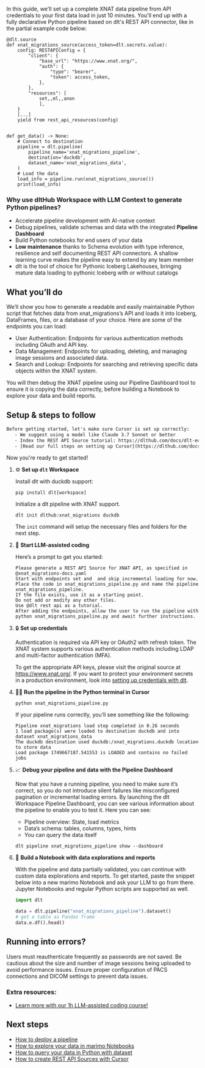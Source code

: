 In this guide, we'll set up a complete XNAT data pipeline from API credentials to your first data load in just 10 minutes. You'll end up with a fully declarative Python pipeline based on dlt's REST API connector, like in the partial example code below:

```python-outcome
@dlt.source
def xnat_migrations_source(access_token=dlt.secrets.value):
    config: RESTAPIConfig = {
        "client": {
            "base_url": "https://www.xnat.org/",
            "auth": {
                "type": "bearer",
                "token": access_token,
            },
        },
        "resources": [
            set,,ml,,anon
            ],
    }
    [...]
    yield from rest_api_resources(config)


def get_data() -> None:
    # Connect to destination
    pipeline = dlt.pipeline(
        pipeline_name='xnat_migrations_pipeline',
        destination='duckdb',
        dataset_name='xnat_migrations_data', 
    )
    # Load the data
    load_info = pipeline.run(xnat_migrations_source())
    print(load_info) 
```

### Why use dltHub Workspace with LLM Context to generate Python pipelines?

- Accelerate pipeline development with AI-native context
- Debug pipelines, validate schemas and data with the integrated **Pipeline Dashboard**
- Build Python notebooks for end users of your data
- **Low maintenance** thanks to Schema evolution with type inference, resilience and self documenting REST API connectors. A shallow learning curve makes the pipeline easy to extend by any team member
- dlt is the tool of choice for Pythonic Iceberg Lakehouses, bringing mature data loading to pythonic Iceberg with or without catalogs

## What you’ll do

We’ll show you how to generate a readable and easily maintainable Python script that fetches data from xnat_migrations’s API and loads it into Iceberg, DataFrames, files, or a database of your choice. Here are some of the endpoints you can load:

- User Authentication: Endpoints for various authentication methods including OAuth and API key.
- Data Management: Endpoints for uploading, deleting, and managing image sessions and associated data.
- Search and Lookup: Endpoints for searching and retrieving specific data objects within the XNAT system.

You will then debug the XNAT pipeline using our Pipeline Dashboard tool to ensure it is copying the data correctly, before building a Notebook to explore your data and build reports.

## Setup & steps to follow

```default
Before getting started, let's make sure Cursor is set up correctly:
   - We suggest using a model like Claude 3.7 Sonnet or better
   - Index the REST API Source tutorial: https://dlthub.com/docs/dlt-ecosystem/verified-sources/rest_api/ and add it to context as **@dlt rest api**
   - [Read our full steps on setting up Cursor](https://dlthub.com/docs/dlt-ecosystem/llm-tooling/cursor-restapi#23-configuring-cursor-with-documentation)
```

Now you're ready to get started!

1. ⚙️ **Set up `dlt` Workspace**
    
    Install dlt with duckdb support:
    ```shell
    pip install dlt[workspace]
    ```

    Initialize a dlt pipeline with XNAT support.
    ```shell
    dlt init dlthub:xnat_migrations duckdb
    ```

    The `init` command will setup the necessary files and folders for the next step.
    
2. 🤠 **Start LLM-assisted coding**
    
    Here’s a prompt to get you started:
    
    ```prompt
    Please generate a REST API Source for XNAT API, as specified in @xnat_migrations-docs.yaml 
    Start with endpoints set and  and skip incremental loading for now. 
    Place the code in xnat_migrations_pipeline.py and name the pipeline xnat_migrations_pipeline. 
    If the file exists, use it as a starting point. 
    Do not add or modify any other files. 
    Use @dlt rest api as a tutorial. 
    After adding the endpoints, allow the user to run the pipeline with python xnat_migrations_pipeline.py and await further instructions.
    ```

    
3. 🔒 **Set up credentials** 
    
    Authentication is required via API key or OAuth2 with refresh token. The XNAT system supports various authentication methods including LDAP and multi-factor authentication (MFA).
    
    To get the appropriate API keys, please visit the original source at https://www.xnat.org/.
    If you want to protect your environment secrets in a production environment, look into [setting up credentials with dlt](https://dlthub.com/docs/walkthroughs/add_credentials).
    
4. 🏃‍♀️ **Run the pipeline in the Python terminal in Cursor**
    
    ```shell
    python xnat_migrations_pipeline.py
    ```
    
    If your pipeline runs correctly, you’ll see something like the following:
    
    ```shell
    Pipeline xnat_migrations load step completed in 0.26 seconds
    1 load package(s) were loaded to destination duckdb and into dataset xnat_migrations_data
    The duckdb destination used duckdb:/xnat_migrations.duckdb location to store data
    Load package 1749667187.541553 is LOADED and contains no failed jobs
    ```
    
5. 📈 **Debug your pipeline and data with the Pipeline Dashboard**

    Now that you have a running pipeline, you need to make sure it’s correct, so you do not introduce silent failures like misconfigured pagination or incremental loading errors. By launching the dlt Workspace Pipeline Dashboard, you can see various information about the pipeline to enable you to test it. Here you can see:
    - Pipeline overview: State, load metrics
    - Data’s schema: tables, columns, types, hints
    - You can query the data itself
    
    ```shell
    dlt pipeline xnat_migrations_pipeline show --dashboard
    ```
    
6. 🐍 **Build a Notebook with data explorations and reports**

    With the pipeline and data partially validated, you can continue with custom data explorations and reports. To get started, paste the snippet below into a new marimo Notebook and ask your LLM to go from there. Jupyter Notebooks and regular Python scripts are supported as well.

    
    ```python
    import dlt

   data = dlt.pipeline("xnat_migrations_pipeline").dataset()
   # get e table as Pandas frame
   data.e.df().head()
    ```

## Running into errors?

Users must reauthenticate frequently as passwords are not saved. Be cautious about the size and number of image sessions being uploaded to avoid performance issues. Ensure proper configuration of PACS connections and DICOM settings to prevent data issues.

### Extra resources:

- [Learn more with our 1h LLM-assisted coding course!](https://www.youtube.com/watch?v=GGid70rnJuM)

## Next steps

- [How to deploy a pipeline](https://dlthub.com/docs/walkthroughs/deploy-a-pipeline)
- [How to explore your data in marimo Notebooks](https://dlthub.com/docs/general-usage/dataset-access/marimo)
- [How to query your data in Python with dataset](https://dlthub.com/docs/general-usage/dataset-access/dataset)
- [How to create REST API Sources with Cursor](https://dlthub.com/docs/dlt-ecosystem/llm-tooling/cursor-restapi)